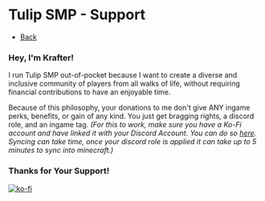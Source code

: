 # Tulip SMP - Support

- [Back](/)

### Hey, I'm Krafter!

I run Tulip SMP out-of-pocket because I want to create a diverse and inclusive community of players from all walks of life, without requiring financial contributions to have an enjoyable time. 

Because of this philosophy, your donations to me don't give ANY ingame perks, benefits, or gain of any kind. You just get bragging rights, a discord role, and an ingame tag. *(For this to work, make sure you have a Ko-Fi account and have linked it with your Discord Account. You can do so [here](https://ko-fi.com/Discord/Settings). Syncing can take time, once your discord role is applied it can take up to 5 minutes to sync into minecraft.)*

### Thanks for Your Support!
[![ko-fi](https://ko-fi.com/img/githubbutton_sm.svg)](https://ko-fi.com/G2G5DO1DO)
